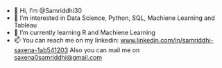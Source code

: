- 👋 Hi, I’m @Samriddhi30
- 👀 I’m interested in Data Science, Python, SQL, Machiene Learning and Tableau
- 🌱 I’m currently learning R and Machiene Learning
- 📫 You can reach me on my linkedin: www.linkedin.com/in/samriddhi-saxena-1ab541203
      Also you can mail me on saxena0samriddhi@gmail.com 

<!---
Samriddhi30/Samriddhi30 is a ✨ special ✨ repository because its `README.md` (this file) appears on your GitHub profile.
You can click the Preview link to take a look at your changes.
--->
